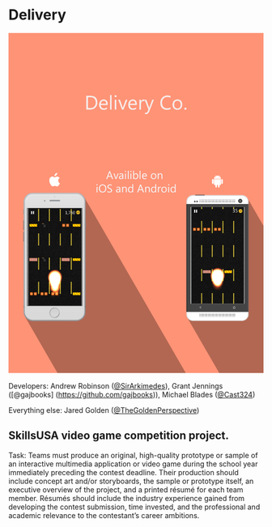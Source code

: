 Delivery
========

![Delivery Co. Poster](/Assests/DelvieryCoPoster.png)

Developers: Andrew Robinson ([@SirArkimedes](https://github.com/SirArkimedes)), Grant Jennings ([@gajbooks] (https://github.com/gajbooks)), Michael Blades ([@Cast324](https://github.com/Cast324))

Everything else: Jared Golden ([@TheGoldenPerspective](https://github.com/TheGoldenPerspective))

SkillsUSA video game competition project.
-----------
Task: Teams must produce an original, high-quality prototype or sample of an interactive multimedia application or video game during the school year immediately preceding the contest deadline. Their production should include concept art and/or storyboards, the sample or prototype itself, an executive overview of the project, and a printed résumé for each team member. Résumés should include the industry experience gained from developing the contest submission, time invested, and the professional and academic relevance to the contestant’s career ambitions.
